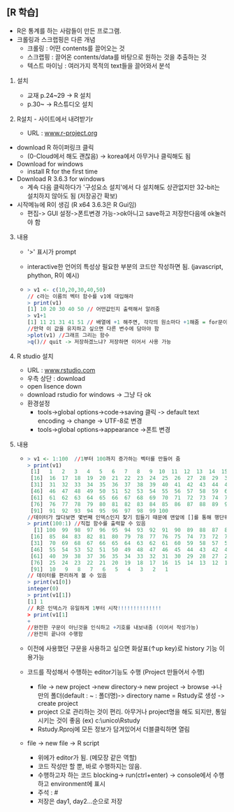 ## [R 학습]

- R은 통계를 하는 사람들이 만든 프로그램. 
- 크롤링과 스크랩핑은 다른 개념
  - 크롤링 : 어떤 contents를 끌어오는 것
  - 스크랩핑 : 끌어온 contents/data를 바탕으로 원하는 것을 추출하는 것
  - 텍스트 마이닝 : 여러가지 목적의 text들을 끌어와서 분석

1. 설치

   - 교재 p.24~29 -> R 설치
   - p.30~ -> R스튜디오 설치

2. R설치 - 사이트에서 내려받기r

   - URL : www.r-project.org
- download R 하이퍼링크 클릭
   - (0-Cloud에서 해도 괜찮음) -> korea에서 아무거나 클릭해도 됨
- Download for windows
   - install R for the first time
- Download R 3.6.3 for windows
   - 계속 다음 클릭하다가 '구성요소 설치'에서 다 설치해도 상관없지만 32-bit는 설치하지 않아도 됨 (저장공간 확보)
- 시작메뉴에 R이 생김 (R x64 3.6.3은 R Gui임)
   - 편집-> GUI 설정->폰트변경 가능->ok아니고 save하고 저장한다음에 ok눌러야 함

3. 내용

   - '>' 표시가 prompt

   - interactive한 언어의 특성상 필요한 부분의 코드만 작성하면 됨. (javascript, phython, R이 예시)

   - ``` R
     > v1 <- c(10,20,30,40,50)
     // c라는 이름의 벡터 함수를 v1에 대입해라
     > print(v1)
     [1] 10 20 30 40 50	// 어떤값인지 출력해서 알려줌
     > v1+1
     [1] 11 21 31 41 51 // 배열에 +1 해주면, 각각의 원소마다 +1해줌 = for문이 필요x
     //만약 이 값을 유지하고 싶으면 다른 변수에 담아야 함
     >plot(v1) //그래프 그리는 함수
     >q()// quit -> 저장하겠느냐? 저장하면 이어서 사용 가능
     ```

4. R studio 설치

   - URL : www.rstudio.com
   - 우측 상단 : download
   - open lisence down
   - download rstudio for windows -> 그냥 다 ok
   - 환경설정
     - tools->global options->code->saving 클릭 -> default text encoding -> change -> UTF-8로 변경
     - tools->global options->appearance ->폰트 변경

5. 내용

   - ```R
     > v1 <- 1:100	//1부터 100까지 증가하는 벡터를 만들어 줌
     > print(v1)
      [1]   1   2   3   4   5   6   7   8   9  10  11  12  13  14  15
      [16]  16  17  18  19  20  21  22  23  24  25  26  27  28  29  30
      [31]  31  32  33  34  35  36  37  38  39  40  41  42  43  44  45
      [46]  46  47  48  49  50  51  52  53  54  55  56  57  58  59  60
      [61]  61  62  63  64  65  66  67  68  69  70  71  72  73  74  75
      [76]  76  77  78  79  80  81  82  83  84  85  86  87  88  89  90
      [91]  91  92  93  94  95  96  97  98  99 100
     //데이터가 많다보면 몇번째 인덱스인지 찾기 힘들기 때문에 맨앞에 []를 통해 행단위로 알려줌
     > print(100:1)	//직접 함수를 출력할 수 있음
       [1] 100  99  98  97  96  95  94  93  92  91  90  89  88  87  86
      [16]  85  84  83  82  81  80  79  78  77  76  75  74  73  72  71
      [31]  70  69  68  67  66  65  64  63  62  61  60  59  58  57  56
      [46]  55  54  53  52  51  50  49  48  47  46  45  44  43  42  41
      [61]  40  39  38  37  36  35  34  33  32  31  30  29  28  27  26
      [76]  25  24  23  22  21  20  19  18  17  16  15  14  13  12  11
      [91]  10   9   8   7   6   5   4   3   2   1
     // 데이터를 편리하게 볼 수 있음 
     > print(v1[0])
     integer(0)
     > print(v1[1])
     [1] 1
     // R은 인덱스가 유일하게 1부터 시작!!!!!!!!!!!!!!
     > print(v1[1]
     + 
     //완전한 구문이 아닌것을 인식하고 +기호를 내보내줌 (이어서 작성가능)
     //완전히 끝나야 수행함
     ```

   - 이전에 사용했던 구문을 사용하고 싶으면 화살표(↑up key)로 history 기능 이용가능

   - 코드를 작성해서 수행하는 editor기능도 수행 (Project 만들어서 수행)

     - file -> new project ->new directory-> new project -> browse ->나만의 폴더(default : ~ : 폴더명)-> directory name = Rstudy로 생성 ->  create project
     - project 으로 관리하는 것이 편리. 아무거나 project명을 해도 되지만, 통일시키는 것이 좋음 (ex) c:\unico\Rstudy
     - Rstudy.Rproj에 모든 정보가 담겨있어서 더블클릭하면 열림
     
   - file -> new file -> R script
   
     - 위에가 editor가 됨. (메모장 같은 역할)
     - 코드 작성만 할 뿐, 바로 수행하지는 않음.
     - 수행하고자 하는 코드 blocking-> run(ctrl+enter) -> console에서 수행하고 environment에 표시
     - 주석 : #
     - 저장은 day1, day2...순으로 저장
